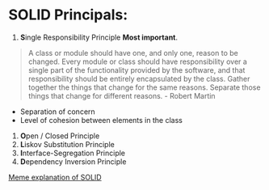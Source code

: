 # SOLID Principals:

1. **S**ingle Responsibility Principle **Most important**.
> A class or module should have one, and only one, reason to be changed.
> Every module or class should have responsibility over a single part of the functionality provided by the software, and that responsibility should be entirely encapsulated by the class.
> Gather together the things that change for the same reasons. Separate those things that change for different reasons. - Robert Martin
- Separation of concern
- Level of cohesion between elements in the class
1. **O**pen / Closed Principle
1. **L**iskov Substitution Principle
1. **I**nterface-Segregation Principle
1. **D**ependency Inversion Principle

[Meme explanation of SOLID](https://zeroturnaround.com/rebellabs/object-oriented-design-principles-and-the-5-ways-of-creating-solid-applications/)
